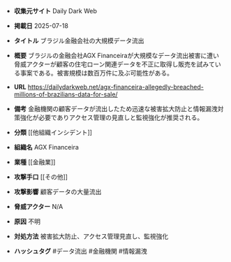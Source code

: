 - **収集元サイト**
Daily Dark Web

- **掲載日**
2025-07-18

- **タイトル**
ブラジル金融会社の大規模データ流出

- **概要**
ブラジルの金融会社AGX Financeiraが大規模なデータ流出被害に遭い脅威アクターが顧客の住宅ローン関連データを不正に取得し販売を試みている事案である。被害規模は数百万件に及ぶ可能性がある。

- **URL**
https://dailydarkweb.net/agx-financeira-allegedly-breached-millions-of-brazilians-data-for-sale/

- **備考**
金融機関の顧客データが流出したため迅速な被害拡大防止と情報漏洩対策強化が必要でありアクセス管理の見直しと監視強化が推奨される。

- **分類**
[[他組織インシデント]]

- **組織名**
AGX Financeira

- **業種**
[[金融業]]

- **攻撃手口**
[[その他]]

- **攻撃影響**
顧客データの大量流出

- **脅威アクター**
N/A

- **原因**
不明

- **対処方法**
被害拡大防止、アクセス管理見直し、監視強化

- **ハッシュタグ**
#データ流出 #金融機関 #情報漏洩

